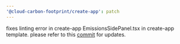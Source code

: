 ```yaml
---
'@cloud-carbon-footprint/create-app': patch
---
```


fixes linting error in create-app EmissionsSidePanel.tsx in create-app template.
please refer to this [commit](https://github.com/cloud-carbon-footprint/cloud-carbon-footprint/commit/784461d99c62e3e4e672425f9ec836de23116b45) for updates. 
